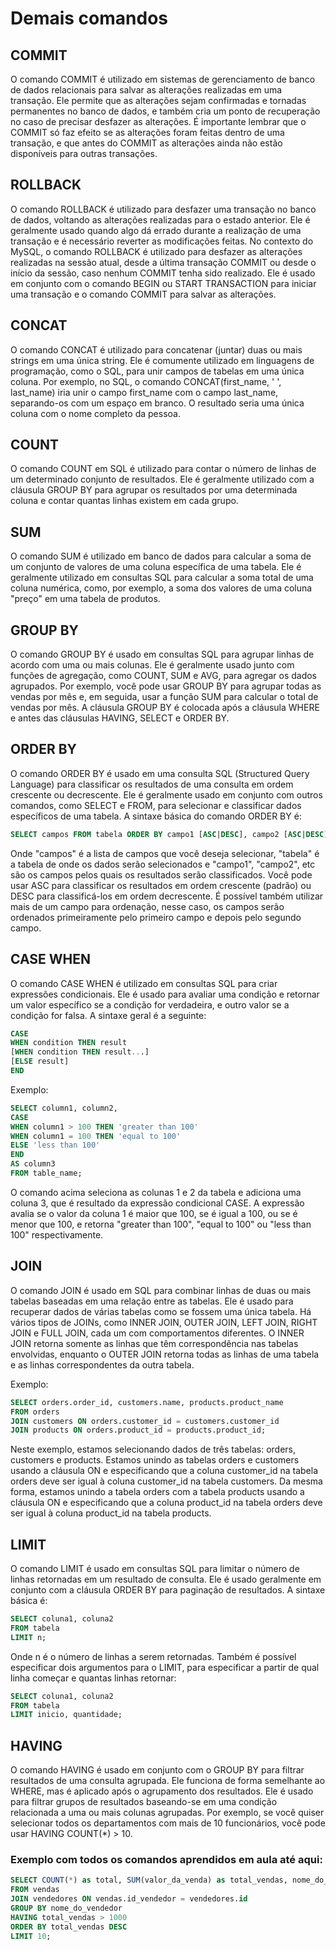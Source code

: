 # Demais comandos

## **COMMIT**
O comando COMMIT é utilizado em sistemas de gerenciamento de banco de dados relacionais para salvar as alterações realizadas em uma transação. Ele permite que as alterações sejam confirmadas e tornadas permanentes no banco de dados, e também cria um ponto de recuperação no caso de precisar desfazer as alterações. É importante lembrar que o COMMIT só faz efeito se as alterações foram feitas dentro de uma transação, e que antes do COMMIT as alterações ainda não estão disponíveis para outras transações.

## **ROLLBACK**
O comando ROLLBACK é utilizado para desfazer uma transação no banco de dados, voltando as alterações realizadas para o estado anterior. Ele é geralmente usado quando algo dá errado durante a realização de uma transação e é necessário reverter as modificações feitas. No contexto do MySQL, o comando ROLLBACK é utilizado para desfazer as alterações realizadas na sessão atual, desde a última transação COMMIT ou desde o início da sessão, caso nenhum COMMIT tenha sido realizado. Ele é usado em conjunto com o comando BEGIN ou START TRANSACTION para iniciar uma transação e o comando COMMIT para salvar as alterações.

## **CONCAT**
O comando CONCAT é utilizado para concatenar (juntar) duas ou mais strings em uma única string. Ele é comumente utilizado em linguagens de programação, como o SQL, para unir campos de tabelas em uma única coluna. Por exemplo, no SQL, o comando CONCAT(first_name, ' ', last_name) iria unir o campo first_name com o campo last_name, separando-os com um espaço em branco. O resultado seria uma única coluna com o nome completo da pessoa.

## **COUNT**
O comando COUNT em SQL é utilizado para contar o número de linhas de um determinado conjunto de resultados. Ele é geralmente utilizado com a cláusula GROUP BY para agrupar os resultados por uma determinada coluna e contar quantas linhas existem em cada grupo.

## **SUM**
O comando SUM é utilizado em banco de dados para calcular a soma de um conjunto de valores de uma coluna específica de uma tabela. Ele é geralmente utilizado em consultas SQL para calcular a soma total de uma coluna numérica, como, por exemplo, a soma dos valores de uma coluna "preço" em uma tabela de produtos.

## **GROUP BY**
O comando GROUP BY é usado em consultas SQL para agrupar linhas de acordo com uma ou mais colunas. Ele é geralmente usado junto com funções de agregação, como COUNT, SUM e AVG, para agregar os dados agrupados. Por exemplo, você pode usar GROUP BY para agrupar todas as vendas por mês e, em seguida, usar a função SUM para calcular o total de vendas por mês. A cláusula GROUP BY é colocada após a cláusula WHERE e antes das cláusulas HAVING, SELECT e ORDER BY.

## **ORDER BY**
O comando ORDER BY é usado em uma consulta SQL (Structured Query Language) para classificar os resultados de uma consulta em ordem crescente ou decrescente. Ele é geralmente usado em conjunto com outros comandos, como SELECT e FROM, para selecionar e classificar dados específicos de uma tabela. A sintaxe básica do comando ORDER BY é:

```SQL
SELECT campos FROM tabela ORDER BY campo1 [ASC|DESC], campo2 [ASC|DESC], ...
```

Onde "campos" é a lista de campos que você deseja selecionar, "tabela" é a tabela de onde os dados serão selecionados e "campo1", "campo2", etc são os campos pelos quais os resultados serão classificados. Você pode usar ASC para classificar os resultados em ordem crescente (padrão) ou DESC para classificá-los em ordem decrescente. É possível também utilizar mais de um campo para ordenação, nesse caso, os campos serão ordenados primeiramente pelo primeiro campo e depois pelo segundo campo.

## **CASE WHEN**
O comando CASE WHEN é utilizado em consultas SQL para criar expressões condicionais. Ele é usado para avaliar uma condição e retornar um valor específico se a condição for verdadeira, e outro valor se a condição for falsa. A sintaxe geral é a seguinte:

```SQL
CASE
WHEN condition THEN result
[WHEN condition THEN result...]
[ELSE result]
END
```

Exemplo:

```SQL
SELECT column1, column2,
CASE
WHEN column1 > 100 THEN 'greater than 100'
WHEN column1 = 100 THEN 'equal to 100'
ELSE 'less than 100'
END
AS column3
FROM table_name;
```

O comando acima seleciona as colunas 1 e 2 da tabela e adiciona uma coluna 3, que é resultado da expressão condicional CASE. A expressão avalia se o valor da coluna 1 é maior que 100, se é igual a 100, ou se é menor que 100, e retorna "greater than 100", "equal to 100" ou "less than 100" respectivamente.

## **JOIN**
O comando JOIN é usado em SQL para combinar linhas de duas ou mais tabelas baseadas em uma relação entre as tabelas. Ele é usado para recuperar dados de várias tabelas como se fossem uma única tabela. Há vários tipos de JOINs, como INNER JOIN, OUTER JOIN, LEFT JOIN, RIGHT JOIN e FULL JOIN, cada um com comportamentos diferentes. O INNER JOIN retorna somente as linhas que têm correspondência nas tabelas envolvidas, enquanto o OUTER JOIN retorna todas as linhas de uma tabela e as linhas correspondentes da outra tabela.

Exemplo:

```SQL
SELECT orders.order_id, customers.name, products.product_name
FROM orders
JOIN customers ON orders.customer_id = customers.customer_id
JOIN products ON orders.product_id = products.product_id;
```

Neste exemplo, estamos selecionando dados de três tabelas: orders, customers e products. Estamos unindo as tabelas orders e customers usando a cláusula ON e especificando que a coluna customer_id na tabela orders deve ser igual à coluna customer_id na tabela customers. Da mesma forma, estamos unindo a tabela orders com a tabela products usando a cláusula ON e especificando que a coluna product_id na tabela orders deve ser igual à coluna product_id na tabela products.

## **LIMIT**
O comando LIMIT é usado em consultas SQL para limitar o número de linhas retornadas em um resultado de consulta. Ele é usado geralmente em conjunto com a cláusula ORDER BY para paginação de resultados. A sintaxe básica é:

```SQL
SELECT coluna1, coluna2
FROM tabela
LIMIT n;
```
Onde n é o número de linhas a serem retornadas. Também é possível especificar dois argumentos para o LIMIT, para especificar a partir de qual linha começar e quantas linhas retornar:

```SQL
SELECT coluna1, coluna2
FROM tabela
LIMIT inicio, quantidade;
```

## **HAVING**
O comando HAVING é usado em conjunto com o GROUP BY para filtrar resultados de uma consulta agrupada. Ele funciona de forma semelhante ao WHERE, mas é aplicado após o agrupamento dos resultados. Ele é usado para filtrar grupos de resultados baseando-se em uma condição relacionada a uma ou mais colunas agrupadas. Por exemplo, se você quiser selecionar todos os departamentos com mais de 10 funcionários, você pode usar HAVING COUNT(*) > 10.

### Exemplo com todos os comandos aprendidos em aula até aqui:

```SQL
SELECT COUNT(*) as total, SUM(valor_da_venda) as total_vendas, nome_do_vendedor
FROM vendas
JOIN vendedores ON vendas.id_vendedor = vendedores.id
GROUP BY nome_do_vendedor
HAVING total_vendas > 1000
ORDER BY total_vendas DESC
LIMIT 10;
```
